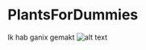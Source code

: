 # PlantsForDummies
Ik hab ganix gemakt
![alt text](https://i.ytimg.com/vi/Xcs6MZD4a2w/mqdefault.jpg)
